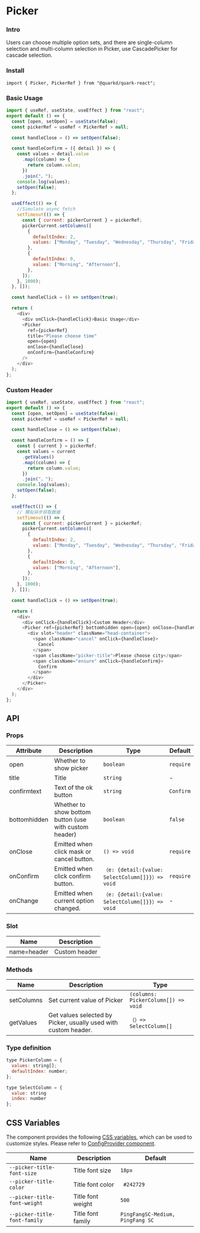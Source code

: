 # Picker

### Intro

Users can choose multiple option sets, and there are single-column selection and multi-column selection in Picker, use CascadePicker for cascade selection.

### Install

```tsx
import { Picker, PickerRef } from "@quarkd/quark-react";
```

### Basic Usage

```js
import { useRef, useState, useEffect } from "react";
export default () => {
  const [open, setOpen] = useState(false);
  const pickerRef = useRef < PickerRef > null;

  const handleClose = () => setOpen(false);

  const handleConfirm = ({ detail }) => {
    const values = detail.value
      .map((column) => {
        return column.value;
      })
      .join("，");
    console.log(values);
    setOpen(false);
  };

  useEffect(() => {
    //Simulate async fetch
    setTimeout(() => {
      const { current: pickerCurrent } = pickerRef;
      pickerCurrent.setColumns([
        {
          defaultIndex: 2,
          values: ["Monday", "Tuesday", "Wednesday", "Thursday", "Friday"],
        },
        {
          defaultIndex: 0,
          values: ["Morning", "Afternoon"],
        },
      ]);
    }, 1000);
  }, []);

  const handleClick = () => setOpen(true);

  return (
    <div>
      <div onClick={handleClick}>Basic Usage</div>
      <Picker
        ref={pickerRef}
        title="Please choose time"
        open={open}
        onClose={handleClose}
        onConfirm={handleConfirm}
      />
    </div>
  );
};
```

### Custom Header

```js
import { useRef, useState, useEffect } from "react";
export default () => {
  const [open, setOpen] = useState(false);
  const pickerRef = useRef < PickerRef > null;

  const handleClose = () => setOpen(false);

  const handleConfirm = () => {
    const { current } = pickerRef;
    const values = current
      .getValues()
      .map((column) => {
        return column.value;
      })
      .join("，");
    console.log(values);
    setOpen(false);
  };

  useEffect(() => {
    // 模拟异步获取数据
    setTimeout(() => {
      const { current: pickerCurrent } = pickerRef;
      pickerCurrent.setColumns([
        {
          defaultIndex: 2,
          values: ["Monday", "Tuesday", "Wednesday", "Thursday", "Friday"],
        },
        {
          defaultIndex: 0,
          values: ["Morning", "Afternoon"],
        },
      ]);
    }, 1000);
  }, []);

  const handleClick = () => setOpen(true);

  return (
    <div>
      <div onClick={handleClick}>Custom Header</div>
      <Picker ref={pickerRef} bottomhidden open={open} onClose={handleClose}>
        <div slot="header" className="head-container">
          <span className="cancel" onClick={handleClose}>
            Cancel
          </span>
          <span className="picker-title">Please choose city</span>
          <span className="ensure" onClick={handleConfirm}>
            Confirm
          </span>
        </div>
      </Picker>
    </div>
  );
};
```

## API

### Props

| Attribute    | Description                                            | Type                                             | Default    |
| ------------ | ------------------------------------------------------ | ------------------------------------------------ | ---------- |
| open         | Whether to show picker                                 | `boolean`                                        | `require`  |
| title        | Title                                                  | `string`                                         | -          |
| confirmtext  | Text of the ok button                                  | `string`                                         | `Confirm`  |
| bottomhidden | Whether to show bottom button (use with custom header) | `boolean`                                        | `false`    |
| onClose      | Emitted when click mask or cancel button.              | `() => void`                                     | `require ` |
| onConfirm    | Emitted when click confirm button.                     | `（e: {detail:{value: SelectColumn[]}}）=> void` | `require`  |
| onChange     | Emitted when current option changed.                   | `（e: {detail:{value: SelectColumn[]}}）=> void` | -          |

### Slot

| Name        | Description   |
| ----------- | ------------- |
| name=header | Custom header |

### Methods

| Name       | Description                                                     | Type                                |
| ---------- | --------------------------------------------------------------- | ----------------------------------- |
| setColumns | Set current value of Picker                                     | `(columns: PickerColumn[]) => void` |
| getValues  | Get values selected by Picker, usually used with custom header. | `（）=> SelectColumn[]`             |

### Type definition

```js
type PickerColumn = {
  values: string[];
  defaultIndex: number;
};

type SelectColumn = {
  value: string
  index: number
};
```

## CSS Variables

The component provides the following [CSS variables](https://developer.mozilla.org/zh-CN/docs/Web/CSS/Using_CSS_custom_properties), which can be used to customize styles. Please refer to [ConfigProvider component](#/zh-CN/guide/theme).

| Name                         | Description       | Default                          |
| ---------------------------- | ----------------- | -------------------------------- |
| `--picker-title-font-size`   | Title font size   | `18px`                           |
| `--picker-title-color`       | Title font color  | ` #242729`                       |
| `--picker-title-font-weight` | Title font weight | `500`                            |
| `--picker-title-font-family` | Title font family | `PingFangSC-Medium, PingFang SC` |
